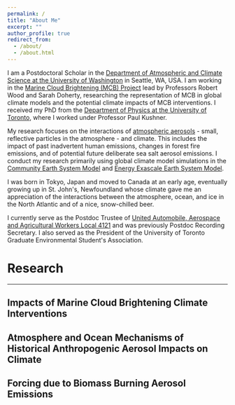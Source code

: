 ```yaml
---
permalink: /
title: "About Me"
excerpt: ""
author_profile: true
redirect_from: 
  - /about/
  - /about.html
---
```


I am a Postdoctoral Scholar in the [Department of Atmospheric and Climate Science at the University of Washington](https://atmos.uw.edu/) in Seattle, WA, USA. I am working in the [Marine Cloud Brightening (MCB) Project](https://atmos.uw.edu/faculty-and-research/marine-cloud-brightening-program/) lead by Professors Robert Wood and Sarah Doherty, researching the representation of MCB in global climate models and the potential climate impacts of MCB interventions. I received my PhD from the [Department of Physics at the University of Toronto](https://www.physics.utoronto.ca/), where I worked under Professor Paul Kushner.

My research focuses on the interactions of [atmospheric aerosols](https://www.pnnl.gov/atmospheric-aerosols) - small, reflective particles in the atmosphere - and climate. This includes the impact of past inadvertent human emissions, changes in forest fire emissions, and of potential future deliberate sea salt aerosol emissions. I conduct my research primarily using global climate model simulations in the [Community Earth System Model](https://www.cesm.ucar.edu/) and [Energy Exascale Earth System Model](https://e3sm.org/).

I was born in Tokyo, Japan and moved to Canada at an early age, eventually growing up in St. John's, Newfoundland whose climate gave me an appreciation of the interactions between the atmosphere, ocean, and ice in the North Atlantic and of a nice, snow-chilled beer. 

I currently serve as the Postdoc Trustee of [United Automobile, Aerospace and Agricultural Workers Local 4121](https://www.uaw4121.org/) and was previously Postdoc Recording Secretary. I also served as the President of the University of Toronto Graduate Environmental Student's Association. 

# Research
---
## Impacts of Marine Cloud Brightening Climate Interventions

## Atmosphere and Ocean Mechanisms of Historical Anthropogenic Aerosol Impacts on Climate

## Forcing due to Biomass Burning Aerosol Emissions

